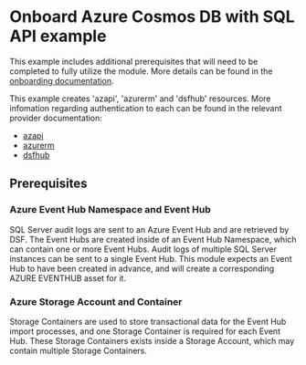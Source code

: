 # Onboard Azure Cosmos DB with SQL API example
This example includes additional prerequisites that will need to be completed to fully utilize the module. More details can be found in the [onboarding documentation](https://docs.imperva.com/bundle/onboarding-databases-to-sonar-reference-guide/page/Azure-Cosmos-DB-SQL-API-Onboarding-Steps_48367255.html).

This example creates 'azapi', 'azurerm' and 'dsfhub' resources. More infomation regarding authentication to each can be found in the relevant provider documentation:
- [azapi](https://registry.terraform.io/providers/Azure/azapi/latest/docs)
- [azurerm](https://registry.terraform.io/providers/hashicorp/azurerm/latest/docs)
- [dsfhub](https://registry.terraform.io/providers/imperva/dsfhub/latest/docs)

## Prerequisites
### Azure Event Hub Namespace and Event Hub
SQL Server audit logs are sent to an Azure Event Hub and are retrieved by DSF. The Event Hubs are created inside of an Event Hub Namespace, which can contain one or more Event Hubs. Audit logs of multiple SQL Server instances can be sent to a single Event Hub. This module expects an Event Hub to have been created in advance, and will create a corresponding AZURE EVENTHUB asset for it.

### Azure Storage Account and Container
Storage Containers are used to store transactional data for the Event Hub import processes, and one Storage Container is required for each Event Hub. These Storage Containers exists inside a Storage Account, which may contain multiple Storage Containers.
